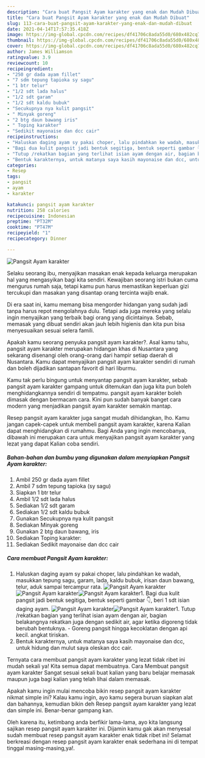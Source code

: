 ```yaml
---
description: "Cara buat Pangsit Ayam karakter yang enak dan Mudah Dibuat"
title: "Cara buat Pangsit Ayam karakter yang enak dan Mudah Dibuat"
slug: 113-cara-buat-pangsit-ayam-karakter-yang-enak-dan-mudah-dibuat
date: 2021-04-14T17:57:35.418Z
image: https://img-global.cpcdn.com/recipes/df41706c8ada55d0/680x482cq70/pangsit-ayam-karakter-foto-resep-utama.jpg
thumbnail: https://img-global.cpcdn.com/recipes/df41706c8ada55d0/680x482cq70/pangsit-ayam-karakter-foto-resep-utama.jpg
cover: https://img-global.cpcdn.com/recipes/df41706c8ada55d0/680x482cq70/pangsit-ayam-karakter-foto-resep-utama.jpg
author: James Williamson
ratingvalue: 3.9
reviewcount: 10
recipeingredient:
- "250 gr dada ayam fillet"
- "7 sdm tepung tapioka sy sagu"
- "1 btr telur"
- "1/2 sdt lada halus"
- "1/2 sdt garam"
- "1/2 sdt kaldu bubuk"
- "Secukupnya nya kulit pangsit"
- " Minyak goreng"
- "2 btg daun bawang iris"
- " Toping karakter"
- "Sedikit mayonaise dan dcc cair"
recipeinstructions:
- "Haluskan daging ayam sy pakai choper, lalu pindahkan ke wadah, masukkan tepung sagu, garam, lada, kaldu bubuk, irisan daun bawang, telur, aduk sampai tercampur rata."
- "Bagi dua kulit pangsit jadi bentuk segitiga, bentuk seperti gambar 👇, beri 1 sdt isian daging ayam."
- "Tutup /rekatkan bagian yang terlihat isian ayam dengan air, bagian belakangnya rekatkan juga dengan sedikit air, agar ketika digoreng tidak berubah bentuknya.  Goreng pangsit hingga kecoklatan dengan api kecil. angkat tiriskan."
- "Bentuk karakternya, untuk matanya saya kasih mayonaise dan dcc, untuk hidung dan mulut saya oleskan dcc cair."
categories:
- Resep
tags:
- pangsit
- ayam
- karakter

katakunci: pangsit ayam karakter 
nutrition: 258 calories
recipecuisine: Indonesian
preptime: "PT32M"
cooktime: "PT47M"
recipeyield: "1"
recipecategory: Dinner

---
```



![Pangsit Ayam karakter](https://img-global.cpcdn.com/recipes/df41706c8ada55d0/680x482cq70/pangsit-ayam-karakter-foto-resep-utama.jpg)

Selaku seorang ibu, menyajikan masakan enak kepada keluarga merupakan hal yang mengasyikan bagi kita sendiri. Kewajiban seorang istri bukan cuma mengurus rumah saja, tetapi kamu pun harus memastikan keperluan gizi tercukupi dan masakan yang disantap orang tercinta wajib enak.

Di era  saat ini, kamu memang bisa mengorder hidangan yang sudah jadi tanpa harus repot mengolahnya dulu. Tetapi ada juga mereka yang selalu ingin menyajikan yang terbaik bagi orang yang dicintainya. Sebab, memasak yang dibuat sendiri akan jauh lebih higienis dan kita pun bisa menyesuaikan sesuai selera famili. 



Apakah kamu seorang penyuka pangsit ayam karakter?. Asal kamu tahu, pangsit ayam karakter merupakan hidangan khas di Nusantara yang sekarang disenangi oleh orang-orang dari hampir setiap daerah di Nusantara. Kamu dapat menyajikan pangsit ayam karakter sendiri di rumah dan boleh dijadikan santapan favorit di hari liburmu.

Kamu tak perlu bingung untuk menyantap pangsit ayam karakter, sebab pangsit ayam karakter gampang untuk ditemukan dan juga kita pun boleh menghidangkannya sendiri di tempatmu. pangsit ayam karakter boleh dimasak dengan bermacam cara. Kini pun sudah banyak banget cara modern yang menjadikan pangsit ayam karakter semakin mantap.

Resep pangsit ayam karakter juga sangat mudah dihidangkan, lho. Kamu jangan capek-capek untuk membeli pangsit ayam karakter, karena Kalian dapat menghidangkan di rumahmu. Bagi Anda yang ingin mencobanya, dibawah ini merupakan cara untuk menyajikan pangsit ayam karakter yang lezat yang dapat Kalian coba sendiri.

<!--inarticleads1-->

##### Bahan-bahan dan bumbu yang digunakan dalam menyiapkan Pangsit Ayam karakter:

1. Ambil 250 gr dada ayam fillet
1. Ambil 7 sdm tepung tapioka (sy sagu)
1. Siapkan 1 btr telur
1. Ambil 1/2 sdt lada halus
1. Sediakan 1/2 sdt garam
1. Sediakan 1/2 sdt kaldu bubuk
1. Gunakan Secukupnya nya kulit pangsit
1. Sediakan  Minyak goreng
1. Gunakan 2 btg daun bawang, iris
1. Sediakan  Toping karakter:
1. Sediakan Sedikit mayonaise dan dcc cair




<!--inarticleads2-->

##### Cara membuat Pangsit Ayam karakter:

1. Haluskan daging ayam sy pakai choper, lalu pindahkan ke wadah, masukkan tepung sagu, garam, lada, kaldu bubuk, irisan daun bawang, telur, aduk sampai tercampur rata.
<img src="https://img-global.cpcdn.com/steps/8c82ca4317ca7823/160x128cq70/pangsit-ayam-karakter-langkah-memasak-1-foto.jpg" alt="Pangsit Ayam karakter"><img src="https://img-global.cpcdn.com/steps/4c6d6792d036ac0d/160x128cq70/pangsit-ayam-karakter-langkah-memasak-1-foto.jpg" alt="Pangsit Ayam karakter"><img src="https://img-global.cpcdn.com/steps/daab4299b9687450/160x128cq70/pangsit-ayam-karakter-langkah-memasak-1-foto.jpg" alt="Pangsit Ayam karakter">1. Bagi dua kulit pangsit jadi bentuk segitiga, bentuk seperti gambar 👇, beri 1 sdt isian daging ayam.
<img src="https://img-global.cpcdn.com/steps/b6d1999cf896f8f3/160x128cq70/pangsit-ayam-karakter-langkah-memasak-2-foto.jpg" alt="Pangsit Ayam karakter"><img src="https://img-global.cpcdn.com/steps/511ce5a00ecbb4fd/160x128cq70/pangsit-ayam-karakter-langkah-memasak-2-foto.jpg" alt="Pangsit Ayam karakter">1. Tutup /rekatkan bagian yang terlihat isian ayam dengan air, bagian belakangnya rekatkan juga dengan sedikit air, agar ketika digoreng tidak berubah bentuknya.  - Goreng pangsit hingga kecoklatan dengan api kecil. angkat tiriskan.
1. Bentuk karakternya, untuk matanya saya kasih mayonaise dan dcc, untuk hidung dan mulut saya oleskan dcc cair.




Ternyata cara membuat pangsit ayam karakter yang lezat tidak ribet ini mudah sekali ya! Kita semua dapat membuatnya. Cara Membuat pangsit ayam karakter Sangat sesuai sekali buat kalian yang baru belajar memasak maupun juga bagi kalian yang telah lihai dalam memasak.

Apakah kamu ingin mulai mencoba bikin resep pangsit ayam karakter nikmat simple ini? Kalau kamu ingin, ayo kamu segera buruan siapkan alat dan bahannya, kemudian bikin deh Resep pangsit ayam karakter yang lezat dan simple ini. Benar-benar gampang kan. 

Oleh karena itu, ketimbang anda berfikir lama-lama, ayo kita langsung sajikan resep pangsit ayam karakter ini. Dijamin kamu gak akan menyesal sudah membuat resep pangsit ayam karakter enak tidak ribet ini! Selamat berkreasi dengan resep pangsit ayam karakter enak sederhana ini di tempat tinggal masing-masing,ya!.

